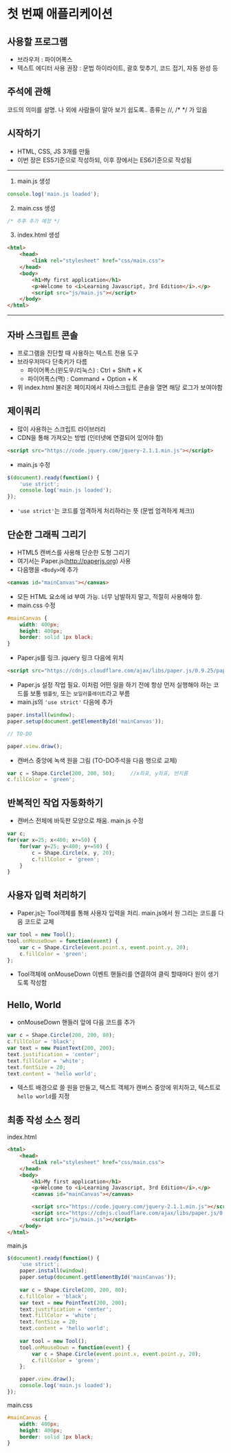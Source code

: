 # 첫 번째 애플리케이션

## 사용할 프로그램
- 브라우저 : 파이어폭스
- 텍스트 에디터 사용 권장
  : 문법 하이라이트, 괄호 맞추기, 코드 접기, 자동 완성 등

## 주석에 관해
코드의 의미를 설명. 나 외에 사람들이 알아 보기 쉽도록..
종류는 //, /* */ 가 있음

## 시작하기
- HTML, CSS, JS 3개를 만듦
- 이번 장은 ES5기준으로 작성하되, 이후 장에서는 ES6기준으로 작성됨
---
1. main.js 생성
```javascript
console.log('main.js loaded');
```

2. main.css 생성
```css
/* 추후 추가 예정 */
```

3. index.html 생성
```html
<html>
    <head>
        <link rel="stylesheet" href="css/main.css">
    </head>
    <body>
        <h1>My first application</h1>
        <p>Welcome to <i>Learning Javascript, 3rd Edition</i>.</p>
        <script src="js/main.js"></script>
    </body>
</html>
```
---

## 자바 스크립트 콘솔
- 프로그램을 진단할 때 사용하는 텍스트 전용 도구
- 브라우저마다 단축키가 다름
    - 파이어폭스(윈도우/리눅스) : Ctrl + Shift + K
    - 파이어폭스(맥) : Command + Option + K
- 위 index.html 불러온 페이지에서 자바스크립트 콘솔을 열면 해당 로그가 보여야함

## 제이쿼리
- 많이 사용하는 스크립트 라이브러리
- CDN을 통해 가져오는 방법 (인터넷에 연결되어 있어야 함)
```html
<script src="https://code.jquery.com/jquery-2.1.1.min.js"></script>
```
- main.js 수정
```javascript
$(document).ready(function() {
    'use strict';
    console.log('main.js loaded');
});
```
- `'use strict'`는 코드를 엄격하게 처리하라는 뜻 (문법 엄격하게 체크)) 

## 단순한 그래픽 그리기
- HTML5 캔버스를 사용해 단순한 도형 그리기
- 여기서는 Paper.js(http://paperjs.org) 사용
- 다음행을 `<Body>`에 추가
```html
<canvas id="mainCanvas"></canvas>
```
- 모든 HTML 요소에 id 부여 가능. 너무 남발하지 말고, 적절히 사용해야 함.
- main.css 수정
```css
#mainCanvas {
    width: 400px;
    height: 400px;
    border: solid 1px black;
}
```
- Paper.js를 링크. jquery 링크 다음에 위치
```html
<script src="https://cdnjs.cloudflare.com/ajax/libs/paper.js/0.9.25/paper-full.min.js"></script>
```
- Paper.js 설정 작업 필요. 이처럼 어떤 일을 하기 전에 항상 먼저 실행해야 하는 코드를 보통 `템플릿`, 또는 `보일러플레이트`라고 부름
- main.js의 `'use strict'` 다음에 추가
```javascript
paper.install(window);
paper.setup(document.getElementById('mainCanvas'));

// TO-DO

paper.view.draw();
```
- 캔버스 중앙에 녹색 원을 그림 (TO-DO주석을 다음 행으로 교체)
```javascript
var c = Shape.Circle(200, 200, 50);     //x좌표, y좌표, 반지름
c.fillColor = 'green';
```

## 반복적인 작업 자동화하기
- 캔버스 전체에 바둑판 모양으로 채움. main.js 수정
```javascript
var c;
for(var x=25; x<400; x+=50) {
    for(var y=25; y<400; y+=50) {
        c = Shape.Circle(x, y, 20);
        c.fillColor = 'green';
    }
}
```

## 사용자 입력 처리하기
- Paper.js는 Tool객체를 통해 사용자 입력을 처리. main.js에서 원 그리는 코드를 다음 코드로 교체
```javascript
var tool = new Tool();
tool.onMouseDown = function(event) {
    var c = Shape.Circle(event.point.x, event.point.y, 20);
    c.fillColor = 'green';    
};
```
- Tool객체에 onMouseDown 이벤트 핸들러를 연결하여 클릭 할때마다 원이 생기도록 작성함

## Hello, World
- onMouseDown 핸들러 앞에 다음 코드를 추가
```javascript
var c = Shape.Circle(200, 200, 80);
c.fillColor = 'black';
var text = new PointText(200, 200);
text.justification = 'center';
text.fillColor = 'white';
text.fontSize = 20;
text.content = 'hello world';
```
- 텍스트 배경으로 쓸 원을 만들고, 텍스트 객체가 캔버스 중앙에 위치하고, 텍스트로 `hello world`를 지정

## 최종 작성 소스 정리
index.html
```html
<html>
    <head>
        <link rel="stylesheet" href="css/main.css">
    </head>
    <body>
        <h1>My first application</h1>
        <p>Welcome to <i>Learning Javascript, 3rd Edition</i>.</p>
        <canvas id="mainCanvas"></canvas>

        <script src="https://code.jquery.com/jquery-2.1.1.min.js"></script>
        <script src="https://cdnjs.cloudflare.com/ajax/libs/paper.js/0.9.25/paper-full.min.js"></script>
        <script src="js/main.js"></script>
    </body>
</html>
```

main.js
```javascript
$(document).ready(function() {
    'use strict';
    paper.install(window);
    paper.setup(document.getElementById('mainCanvas'));
    
    var c = Shape.Circle(200, 200, 80);
    c.fillColor = 'black';
    var text = new PointText(200, 200);
    text.justification = 'center';
    text.fillColor = 'white';
    text.fontSize = 20;
    text.content = 'hello world';
    
    var tool = new Tool();
    tool.onMouseDown = function(event) {
        var c = Shape.Circle(event.point.x, event.point.y, 20);
        c.fillColor = 'green';    
    };

    paper.view.draw();
    console.log('main.js loaded');
});
```

main.css
```css
#mainCanvas {
    width: 400px;
    height: 400px;
    border: solid 1px black;
}
```